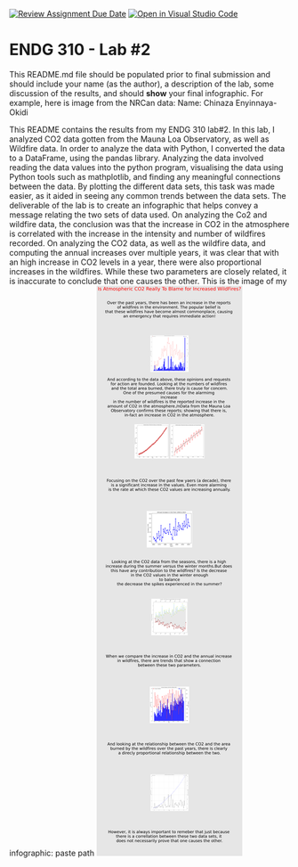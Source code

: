 [![Review Assignment Due Date](https://classroom.github.com/assets/deadline-readme-button-24ddc0f5d75046c5622901739e7c5dd533143b0c8e959d652212380cedb1ea36.svg)](https://classroom.github.com/a/tbsEssD6)
[![Open in Visual Studio Code](https://classroom.github.com/assets/open-in-vscode-718a45dd9cf7e7f842a935f5ebbe5719a5e09af4491e668f4dbf3b35d5cca122.svg)](https://classroom.github.com/online_ide?assignment_repo_id=11836027&assignment_repo_type=AssignmentRepo)
# ENDG 310 - Lab #2

This README.md file should be populated prior to final submission and should include your name (as the author), a description of the lab, some discussion of the results, and should **show** your final infographic.  For example, here is image from the NRCan data:
Name: Chinaza Enyinnaya-Okidi

This README contains the results from my ENDG 310 lab#2. In this lab, I analyzed CO2 data gotten from the Mauna Loa Observatory, as well as Wildfire data. In order to analyze the data with Python, I converted the data to a DataFrame, using the pandas library. Analyzing the data involved reading the data values into the python program, visualising the data using Python tools such as mathplotlib, and finding any meaningful connections between the data. By plotting the different data sets, this task was made easier, as it aided in seeing any common trends between the data sets. The deliverable of the lab is to create an infographic that helps convey a message relating the two sets of data used. On analyzing the Co2 and wildfire data, the conclusion was that the increase in CO2 in the atmosphere is correlated with the increase in the intensity and number of wildfires recorded. On analyzing the CO2 data, as well as the wildfire data, and computing the annual increases over multiple years, it was clear that with an high increase in CO2 levels in a year, there were also proportional increases in the wildfires. While these two parameters are closely related, it is inaccurate to conclude that one causes the other.
This is the image of my infographic:
paste path
<img src="./How does CO2 contribute to wildfires.png" alt="Relations between CO2 data and wildfires" title="Info relating CO@ and wildfire data"/>
